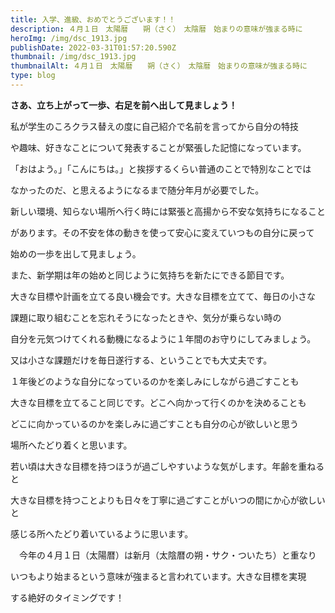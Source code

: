 ```yaml
---
title: 入学、進級、おめでとうございます！！
description: ４月１日　太陽暦　　朔（さく）　太陰暦　始まりの意味が強まる時に
heroImg: /img/dsc_1913.jpg
publishDate: 2022-03-31T01:57:20.590Z
thumbnail: /img/dsc_1913.jpg
thumbnailAlt: ４月１日　太陽暦　　朔（さく）　太陰暦　始まりの意味が強まる時に
type: blog
---
```

**さあ、立ち上がって一歩、右足を前へ出して見ましょう！**

私が学生のころクラス替えの度に自己紹介で名前を言ってから自分の特技

や趣味、好きなことについて発表することが緊張した記憶になっています。

「おはよう。」「こんにちは。」と挨拶するくらい普通のことで特別なことでは

なかったのだ、と思えるようになるまで随分年月が必要でした。

新しい環境、知らない場所へ行く時には緊張と高揚から不安な気持ちになること

があります。その不安を体の動きを使って安心に変えていつもの自分に戻って

始めの一歩を出して見ましょう。

また、新学期は年の始めと同じように気持ちを新たにできる節目です。

大きな目標や計画を立てる良い機会です。大きな目標を立てて、毎日の小さな

課題に取り組むことを忘れそうになったときや、気分が乗らない時の

自分を元気つけてくれる動機になるように１年間のお守りにしてみましょう。

又は小さな課題だけを毎日遂行する、ということでも大丈夫です。

１年後どのような自分になっているのかを楽しみにしながら過ごすことも

大きな目標を立てること同じです。どこへ向かって行くのかを決めることも

どこに向かっているのかを楽しみに過ごすことも自分の心が欲しいと思う

場所へたどり着くと思います。

若い頃は大きな目標を持つほうが過ごしやすいような気がします。年齢を重ねると

大きな目標を持つことよりも日々を丁寧に過ごすことがいつの間にか心が欲しいと

感じる所へたどり着いているように思います。　

　今年の４月１日（太陽暦）は新月（太陰暦の朔・サク・ついたち）と重なり

いつもより始まるという意味が強まると言われています。大きな目標を実現

する絶好のタイミングです！

![]()